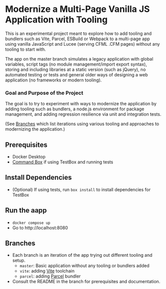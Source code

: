 # Modernize a Multi-Page Vanilla JS Application with Tooling

This is an experimental project meant to explore how to add tooling and bundlers such as Vite, Parcel, ESBuild or Webpack to a multi-page app using vanilla JavaScript and Lucee (serving CFML .CFM pages) without any tooling to start with.

The app on the master branch simulates a legacy application with global variables, script tags (no module management/import export syntax), storing and including libraries at a static version (such as jQuery), no automated testing or tests and general older ways of designing a web application (no frameworks or modern tooling).

### Goal and Purpose of the Project

The goal is to try to experiment with ways to modernize the application by adding tooling such as bundlers, a node.js environment for package management, and adding regression resilience via unit and integration tests.

(See [Branches](#branches) which list iterations using various tooling and approaches to modernizing the application.)

## Prerequisites

- Docker Desktop
- [Command Box](https://www.ortussolutions.com/products/commandbox) if using TestBox and running tests

## Install Dependencies

- (Optional) If using tests, run `box install` to install dependencies for TestBox

## Run the aapp

- `docker compose up`
- Go to http://localhost:8080

## Branches

- Each branch is an iteration of the app trying out different tooling and setup.
  - `master`: Basic application without any tooling or bundlers added
  - `vite`: adding [Vite](https://vitejs.dev/) toolchain
  - `parcel`: adding [Parcel](https://parceljs.org/) bundler
- Consult the README in the branch for prerequisites and documentation.
